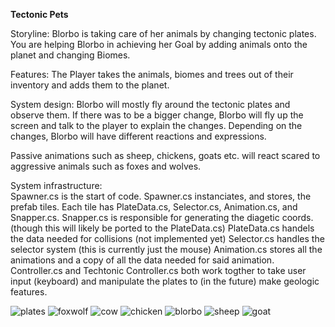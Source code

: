 **Tectonic Pets**

Storyline: Blorbo is taking care of her animals by changing tectonic plates. You are helping Blorbo in achieving her Goal by adding animals onto the planet and changing Biomes.   

Features: The Player takes the animals, biomes and trees out of their inventory and adds them to the planet. 

System design: Blorbo will mostly fly around the tectonic plates and observe them. If there was to be a bigger change, Blorbo will fly up the screen and talk to the player to explain the changes. Depending on the changes, Blorbo will have different reactions and expressions.  

Passive animations such as sheep, chickens, goats etc. will react scared to aggressive animals such as foxes and wolves.  

System infrastructure:  
Spawner.cs is the start of code.
Spawner.cs instanciates, and stores, the prefab tiles.
Each tile has PlateData.cs, Selector.cs, Animation.cs, and Snapper.cs.
Snapper.cs is responsible for generating the diagetic coords. (though this will likely be ported to the PlateData.cs)
PlateData.cs handels the data needed for collisions (not implemented yet)
Selector.cs handles the selector system (this is currently just the mouse)
Animation.cs stores all the animations and a copy of all the data needed for said animation.
Controller.cs and Techtonic Controller.cs both work togther to take user input (keyboard) and manipulate the plates to (in the future) make geologic features.

![plates](https://github.com/user-attachments/assets/9a0d1ab8-dca9-4e82-a831-27290abf9fab)
![foxwolf](https://github.com/user-attachments/assets/60c14957-d651-4fe3-a0d5-a62397e56418)
![cow](https://github.com/user-attachments/assets/53bb8606-27b1-4cb4-9dd4-f1c47c7bd1a2)
![chicken](https://github.com/user-attachments/assets/73637039-4c0c-4afd-8ce4-5f6d7ef30396)
![blorbo](https://github.com/user-attachments/assets/02254768-1aea-4aa3-8550-98fec0eab9d1)
![sheep](https://github.com/user-attachments/assets/1fb78504-b40e-4468-999c-90cbecadeca8)
![goat](https://github.com/user-attachments/assets/d325c4be-07f0-4e24-95d5-6e67caadd7a0)
